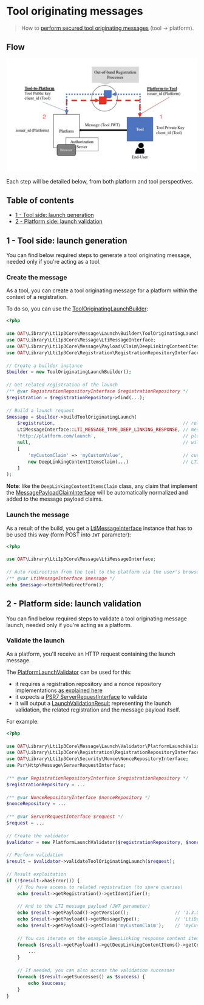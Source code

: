 # Tool originating messages

> How to [perform secured tool originating messages](https://www.imsglobal.org/spec/security/v1p0/#tool-originating-messages) (tool -> platform).

## Flow

![Tool originating flow](../images/message/tool-to-platform.png)

Each step will be detailed below, from both platform and tool perspectives.

## Table of contents

- [1 - Tool side: launch generation](#1---tool-side-launch-generation)
- [2 - Platform side: launch validation](#2---platform-side-launch-validation)

## 1 - Tool side: launch generation

You can find below required steps to generate a tool originating message, needed only if you're acting as a tool.

### Create the message

As a tool, you can create a tool originating message for a platform within the context of a registration.

To do so, you can use the [ToolOriginatingLaunchBuilder](../../src/Message/Launch/Builder/ToolOriginatingLaunchBuilder.php):
```php
<?php

use OAT\Library\Lti1p3Core\Message\Launch\Builder\ToolOriginatingLaunchBuilder;
use OAT\Library\Lti1p3Core\Message\LtiMessageInterface;
use OAT\Library\Lti1p3Core\Message\Payload\Claim\DeepLinkingContentItemsClaim;
use OAT\Library\Lti1p3Core\Registration\RegistrationRepositoryInterface;

// Create a builder instance
$builder = new ToolOriginatingLaunchBuilder();

// Get related registration of the launch
/** @var RegistrationRepositoryInterface $registrationRepository */
$registration = $registrationRepository->find(...);

// Build a launch request
$message = $builder->buildToolOriginatingLaunch(
    $registration,                                               // related registration
    LtiMessageInterface::LTI_MESSAGE_TYPE_DEEP_LINKING_RESPONSE, // message type of the launch, as an example: 'LtiDeepLinkingResponse'
    'http://platform.com/launch',                                // platform launch url
    null,                                                        // will use the registration default deployment id, but you can pass a specific one
    [
        'myCustomClaim' => 'myCustomValue',                      // custom claim
        new DeepLinkingContentItemsClaim(...)                    // LTI claim representing the DeepLinking returned resources 
    ]
);
```
**Note**: like the `DeepLinkingContentItemsClaim` class, any claim that implement the [MessagePayloadClaimInterface](../../src/Message/Payload/Claim/MessagePayloadClaimInterface.php) will be automatically normalized and added to the message payload claims.

### Launch the message

As a result of the build, you get a [LtiMessageInterface](../../src/Message/LtiMessageInterface.php) instance that has to be used this way (form POST into `JWT` parameter):
```php
<?php

use OAT\Library\Lti1p3Core\Message\LtiMessageInterface;

// Auto redirection from the tool to the platform via the user's browser
/** @var LtiMessageInterface $message */
echo $message->toHtmlRedirectForm();
```

## 2 - Platform side: launch validation

You can find below required steps to validate a tool originating message launch, needed only if you're acting as a platform.

### Validate the launch

As a platform, you'll receive an HTTP request containing the launch message.

The [PlatformLaunchValidator](../../src/Message/Launch/Validator/PlatformLaunchValidator.php) can be used for this:
- it requires a registration repository and a nonce repository implementations [as explained here](../quickstart/interfaces.md)
- it expects a [PSR7 ServerRequestInterface](https://www.php-fig.org/psr/psr-7/#321-psrhttpmessageserverrequestinterface) to validate
- it will output a [LaunchValidationResult](../../src/Message/Launch/Validator/Result/LaunchValidationResult.php) representing the launch validation, the related registration and the message payload itself.

For example:
```php
<?php

use OAT\Library\Lti1p3Core\Message\Launch\Validator\PlatformLaunchValidator;
use OAT\Library\Lti1p3Core\Registration\RegistrationRepositoryInterface;
use OAT\Library\Lti1p3Core\Security\Nonce\NonceRepositoryInterface;
use Psr\Http\Message\ServerRequestInterface;

/** @var RegistrationRepositoryInterface $registrationRepository */
$registrationRepository = ...

/** @var NonceRepositoryInterface $nonceRepository */
$nonceRepository = ...

/** @var ServerRequestInterface $request */
$request = ...

// Create the validator
$validator = new PlatformLaunchValidator($registrationRepository, $nonceRepository);

// Perform validation
$result = $validator->validateToolOriginatingLaunch($request);

// Result exploitation
if (!$result->hasError()) {
    // You have access to related registration (to spare queries)
    echo $result->getRegistration()->getIdentifier();

    // And to the LTI message payload (JWT parameter)
    echo $result->getPayload()->getVersion();                 // '1.3.0'
    echo $result->getPayload()->getMessageType();             // 'LtiDeepLinkingResponse'
    echo $result->getPayload()->getClaim('myCustomClaim');    // 'myCustomValue'

    // You can iterate on the example DeepLinking response content items
    foreach ($result->getPayload()->getDeepLinkingContentItems()->getContentItems() as $item) {
        ...
    }

    // If needed, you can also access the validation successes
    foreach ($result->getSuccesses() as $success) {
        echo $success;
    }
} 
```
